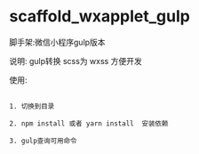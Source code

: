 # scaffold_wxapplet_gulp
脚手架:微信小程序gulp版本


说明: gulp转换 scss为 wxss 方便开发

使用:

````

1. 切换到目录

2. npm install 或者 yarn install  安装依赖

3. gulp查询可用命令

````